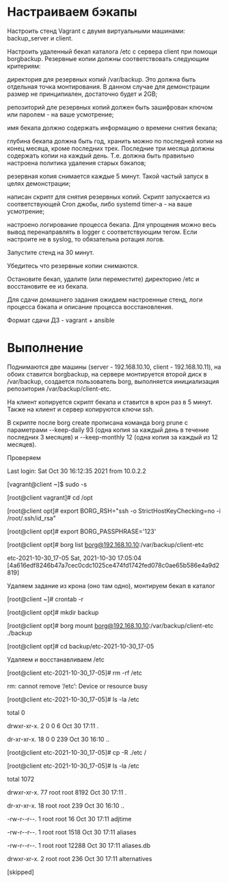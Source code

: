# Настраиваем бэкапы

Настроить стенд Vagrant с двумя виртуальными машинами: backup_server и client.

Настроить удаленный бекап каталога /etc c сервера client при помощи borgbackup. Резервные копии должны соответствовать следующим критериям:

директория для резервных копий /var/backup. Это должна быть отдельная точка монтирования. В данном случае для демонстрации размер не принципиален, достаточно будет и 2GB;

репозиторий дле резервных копий должен быть зашифрован ключом или паролем - на ваше усмотрение;

имя бекапа должно содержать информацию о времени снятия бекапа;

глубина бекапа должна быть год, хранить можно по последней копии на конец месяца, кроме последних трех. Последние три месяца должны содержать копии на каждый день. Т.е. должна быть правильно настроена политика удаления старых бэкапов;

резервная копия снимается каждые 5 минут. Такой частый запуск в целях демонстрации;

написан скрипт для снятия резервных копий. Скрипт запускается из соответствующей Cron джобы, либо systemd timer-а - на ваше усмотрение;

настроено логирование процесса бекапа. Для упрощения можно весь вывод перенаправлять в logger с соответствующим тегом. Если настроите не в syslog, то обязательна ротация логов.

Запустите стенд на 30 минут. 

Убедитесь что резервные копии снимаются. 

Остановите бекап, удалите (или переместите) директорию /etc и восстановите ее из бекапа. 

Для сдачи домашнего задания ожидаем настроенные стенд, логи процесса бэкапа и описание процесса восстановления. 

Формат сдачи ДЗ - vagrant + ansible



# Выполнение

Поднимаются две машины (server - 192.168.10.10, client - 192.168.10.11), на обоих ставится borgbackup, на сервере монтируется второй диск в /var/backup, создается пользователь borg, выполняется инициализация репозитория /var/backup/client-etc.

На клиент копируется скрипт бекапа и ставится в крон раз в 5 минут. Также на клиент и сервер копируются ключи ssh.

В скрипте после borg create прописана команда borg prune с параметрами  --keep-daily 93 (одна копия за каждый день в течение последних 3 месяцев) и --keep-monthly 12 (одна копия за каждый из 12 месяцев).

Проверяем

Last login: Sat Oct 30 16:12:35 2021 from 10.0.2.2

[vagrant@client ~]$ sudo -s

[root@client vagrant]# cd /opt

[root@client opt]# export BORG_RSH="ssh  -o StrictHostKeyChecking=no  -i /root/.ssh/id_rsa"

[root@client opt]# export BORG_PASSPHRASE='123'

[root@client opt]# borg list  borg@192.168.10.10:/var/backup/client-etc

etc-2021-10-30_17-05                 Sat, 2021-10-30 17:05:04 [4a616edf8246b47a7cec0cdc1025ce474fd1742fed078c0ae65b586e4a9d2819]

Удаляем задание из крона (оно там одно), монтируем бекап в каталог

[root@client ~]# crontab  -r

[root@client opt]# mkdir backup

[root@client opt]# borg mount  borg@192.168.10.10:/var/backup/client-etc ./backup

[root@client opt]# cd backup/etc-2021-10-30_17-05

Удаляем и восстанавливаем /etc

[root@client etc-2021-10-30_17-05]# rm -rf /etc

rm: cannot remove ‘/etc’: Device or resource busy

[root@client etc-2021-10-30_17-05]# ls -la /etc

total 0

drwxr-xr-x.  2 0 0   6 Oct 30 17:11 .

dr-xr-xr-x. 18 0 0 239 Oct 30 16:10 ..

[root@client etc-2021-10-30_17-05]# cp -R ./etc /

[root@client etc-2021-10-30_17-05]# ls -la /etc

total 1072

drwxr-xr-x. 77 root root   8192 Oct 30 17:11 .

dr-xr-xr-x. 18 root root    239 Oct 30 16:10 ..

-rw-r--r--.  1 root root     16 Oct 30 17:11 adjtime

-rw-r--r--.  1 root root   1518 Oct 30 17:11 aliases

-rw-r--r--.  1 root root  12288 Oct 30 17:11 aliases.db

drwxr-xr-x.  2 root root    236 Oct 30 17:11 alternatives

[skipped]
